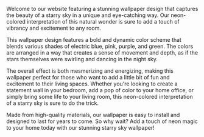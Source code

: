 <!--
Write me content for website with wallpaper "A neon-colored interpretation of a starry sky"
-->

<!--font:Poppins-->

Welcome to our website featuring a stunning wallpaper design that captures the beauty of a starry sky in a unique and eye-catching way. Our neon-colored interpretation of this natural wonder is sure to add a touch of vibrancy and excitement to any room.

This wallpaper design features a bold and dynamic color scheme that blends various shades of electric blue, pink, purple, and green. The colors are arranged in a way that creates a sense of movement and depth, as if the stars themselves were swirling and dancing in the night sky.

The overall effect is both mesmerizing and energizing, making this wallpaper perfect for those who want to add a little bit of fun and excitement to their living spaces. Whether you're looking to create a statement wall in your bedroom, add a pop of color to your home office, or simply bring some life to your living room, this neon-colored interpretation of a starry sky is sure to do the trick.

Made from high-quality materials, our wallpaper is easy to install and designed to last for years to come. So why wait? Add a touch of neon magic to your home today with our stunning starry sky wallpaper!
